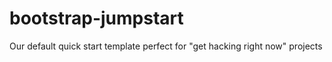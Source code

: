 # bootstrap-jumpstart
Our default quick start template perfect for "get hacking right now" projects
